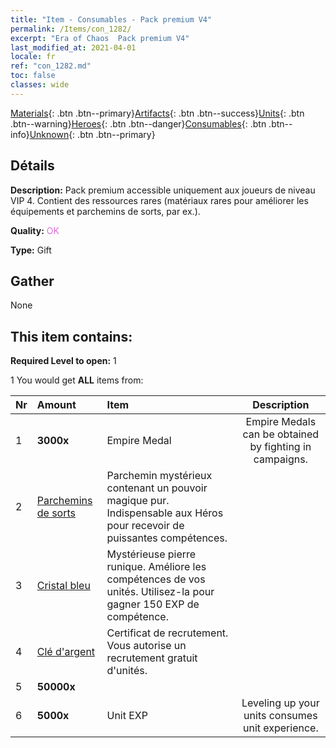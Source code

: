 ```yaml
---
title: "Item - Consumables - Pack premium V4"
permalink: /Items/con_1282/
excerpt: "Era of Chaos  Pack premium V4"
last_modified_at: 2021-04-01
locale: fr
ref: "con_1282.md"
toc: false
classes: wide
---
```

 [Materials](/fr/Items/){: .btn .btn--primary}[Artifacts](/fr/Items/Artifacts/){: .btn .btn--success}[Units](/fr/Items/Units/){: .btn .btn--warning}[Heroes](/fr/Items/Heroes/){: .btn .btn--danger}[Consumables](/fr/Items/Consumables/){: .btn .btn--info}[Unknown](/fr/Items/Unknown/){: .btn .btn--primary}

## Détails
 **Description:** Pack premium accessible uniquement aux joueurs de niveau VIP 4. Contient des ressources rares (matériaux rares pour améliorer les équipements et parchemins de sorts, par ex.).

 **Quality:** <span style="color: #DA70D6">OK</span>

 **Type:** Gift

## Gather

  None

## This item contains:

 **Required Level to open:** 1

 1 You would get **ALL** items  from:

  | Nr | Amount |     Item    | Description |
  |:---|:-------|:------------|:-----------:|
  | 1 |  **3000x** | Empire Medal | Empire Medals can be obtained by fighting in campaigns.  | 
  | 2 | [Parchemins de sorts](/fr/Items/con_694/) | Parchemin mystérieux contenant un pouvoir magique pur. Indispensable aux Héros pour recevoir de puissantes compétences. | 
  | 3 | [Cristal bleu](/fr/Items/con_716/) | Mystérieuse pierre runique. Améliore les compétences de vos unités. Utilisez-la pour gagner 150 EXP de compétence. | 
  | 4 | [Clé d'argent](/fr/Items/con_693/) | Certificat de recrutement. Vous autorise un recrutement gratuit d'unités. | 
  | 5 |  **50000x** | <i class="fas fa-coins"/> |  | 
  | 6 |  **5000x** | Unit EXP | Leveling up your units consumes unit experience.  | 
